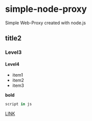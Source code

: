 # simple-node-proxy

Simple Web-Proxy created with node.js

## title2
### Level3
#### Level4

* item1
* item2
* item3

**bold**

```js
script in js
```

[LINK](https://domain.com/link/to/file)
